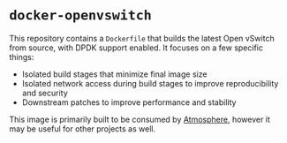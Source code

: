 # `docker-openvswitch`

This repository contains a `Dockerfile` that builds the latest Open vSwitch
from source, with DPDK support enabled.  It focuses on a few specific things:

- Isolated build stages that minimize final image size
- Isolated network access during build stages to improve reproducibility
  and security
- Downstream patches to improve performance and stability

This image is primarily built to be consumed by [Atmosphere](https://github.com/vexxhost/atmosphere),
however it may be useful for other projects as well.
